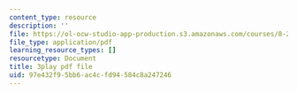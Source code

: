 ```yaml
---
content_type: resource
description: ''
file: https://ol-ocw-studio-app-production.s3.amazonaws.com/courses/8-286-the-early-universe-fall-2013/97e432f95bb6ac4cfd94584c8a247246_tJ2AJJMcQXs.pdf
file_type: application/pdf
learning_resource_types: []
resourcetype: Document
title: 3play pdf file
uid: 97e432f9-5bb6-ac4c-fd94-584c8a247246
---
```

